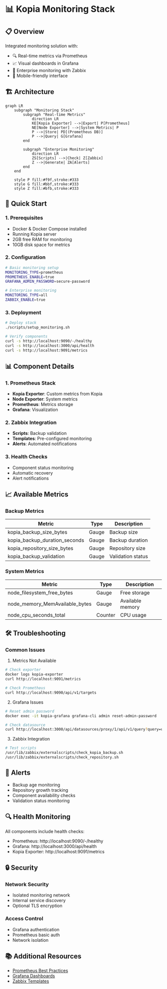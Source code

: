 # 📊 Kopia Monitoring Stack

## 📋 Overview
Integrated monitoring solution with:
- 🔍 Real-time metrics via Prometheus
- 📈 Visual dashboards in Grafana
- 🚨 Enterprise monitoring with Zabbix
- 📱 Mobile-friendly interface

## 🏗️ Architecture

```mermaid
graph LR
    subgraph "Monitoring Stack"
        subgraph "Real-time Metrics"
            direction LR
            KE[Kopia Exporter] -->|Export| P[Prometheus]
            NE[Node Exporter] -->|System Metrics| P
            P -->|Store| PD[(Prometheus DB)]
            P -->|Query| G[Grafana]
        end

        subgraph "Enterprise Monitoring"
            direction LR
            ZS[Scripts] -->|Check| Z[Zabbix]
            Z -->|Generate| ZA[Alerts]
        end
    end

    style P fill:#f9f,stroke:#333
    style G fill:#bbf,stroke:#333    
    style Z fill:#bfb,stroke:#333
```

## 🚀 Quick Start

### 1. Prerequisites
- Docker & Docker Compose installed
- Running Kopia server
- 2GB free RAM for monitoring
- 10GB disk space for metrics

### 2. Configuration
```bash
# Basic monitoring setup
MONITORING_TYPE=prometheus
PROMETHEUS_ENABLE=true
GRAFANA_ADMIN_PASSWORD=secure-password

# Enterprise monitoring
MONITORING_TYPE=all
ZABBIX_ENABLE=true
```

### 3. Deployment
```bash
# Deploy stack
./scripts/setup_monitoring.sh

# Verify components
curl -s http://localhost:9090/-/healthy
curl -s http://localhost:3000/api/health
curl -s http://localhost:9091/metrics
```

## 📊 Component Details

### 1. Prometheus Stack
- **Kopia Exporter**: Custom metrics from Kopia
- **Node Exporter**: System metrics
- **Prometheus**: Metrics storage
- **Grafana**: Visualization

### 2. Zabbix Integration
- **Scripts**: Backup validation
- **Templates**: Pre-configured monitoring
- **Alerts**: Automated notifications

### 3. Health Checks
- Component status monitoring
- Automatic recovery
- Alert notifications

## 📈 Available Metrics

### Backup Metrics
| Metric | Type | Description |
|--------|------|-------------|
| kopia_backup_size_bytes | Gauge | Backup size |
| kopia_backup_duration_seconds | Gauge | Backup duration |
| kopia_repository_size_bytes | Gauge | Repository size |
| kopia_backup_validation | Gauge | Validation status |

### System Metrics
| Metric | Type | Description |
|--------|------|-------------|
| node_filesystem_free_bytes | Gauge | Free storage |
| node_memory_MemAvailable_bytes | Gauge | Available memory |
| node_cpu_seconds_total | Counter | CPU usage |

## 🛠 Troubleshooting

### Common Issues

1. Metrics Not Available
```bash
# Check exporter
docker logs kopia-exporter
curl http://localhost:9091/metrics

# Check Prometheus
curl http://localhost:9090/api/v1/targets
```

2. Grafana Issues
```bash
# Reset admin password
docker exec -it kopia-grafana grafana-cli admin reset-admin-password

# Check datasource
curl http://localhost:3000/api/datasources/proxy/1/api/v1/query?query=up
```

3. Zabbix Integration
```bash
# Test scripts
/usr/lib/zabbix/externalscripts/check_kopia_backup.sh
/usr/lib/zabbix/externalscripts/check_repository.sh
```

## 🚨 Alerts
- Backup age monitoring
- Repository growth tracking
- Component availability checks
- Validation status monitoring

## 🔍 Health Monitoring
All components include health checks:
- Prometheus: http://localhost:9090/-/healthy
- Grafana: http://localhost:3000/api/health
- Kopia Exporter: http://localhost:9091/metrics

## 🔒 Security

### Network Security
- Isolated monitoring network
- Internal service discovery
- Optional TLS encryption

### Access Control
- Grafana authentication
- Prometheus basic auth
- Network isolation

## 📚 Additional Resources
- [Prometheus Best Practices](https://prometheus.io/docs/practices/naming/)
- [Grafana Dashboards](https://grafana.com/grafana/dashboards/)
- [Zabbix Templates](https://www.zabbix.com/integrations/)